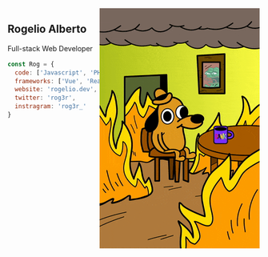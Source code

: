 <img align="right" width="320" height="480" src="https://github.com/rog/rog/blob/master/this-is-fine.gif">

## Rogelio Alberto
Full-stack Web Developer

```javascript
const Rog = {
  code: ['Javascript', 'PHP', 'Python', 'CSS'],
  frameworks: ['Vue', 'React', 'Laravel', 'Node.js', 'Django'],
  website: 'rogelio.dev',
  twitter: 'rog3r',
  instragram: 'rog3r_'
}
```
